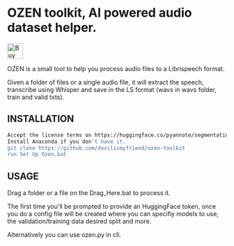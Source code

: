 # OZEN toolkit, AI powered audio dataset helper.
<a href='https://ko-fi.com/O4O5GU04F' target='_blank'><img height='36' style='border:0px;height:36px;' src='https://storage.ko-fi.com/cdn/kofi2.png?v=3' border='0' alt='Buy Me a Coffee at ko-fi.com' /></a>

OZEN is a small tool to help you process audio files to a Librispeech format.

Given a folder of files or a single audio file, it will extract the speech, transcribe using Whisper and save in the LS format (wavs in wavs folder, train and valid txts).

## INSTALLATION

```sh
Accept the license terms on https://huggingface.co/pyannote/segmentation 
Install Anaconda if you don't have it.
git clone https://github.com/devilismyfriend/ozen-toolkit
run Set Up Ozen.bat
```

## USAGE

Drag a folder or a file on the Drag_Here.bat to process it.

The first time you'll be prompted to provide an HuggingFace token, once you do a config file will be created where you can specifiy models to use, the validation/training data desired split and more.

Alternatively you can use ozen.py in cli.

